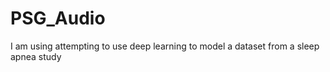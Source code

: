 # PSG_Audio
I am using attempting to use deep learning to model a dataset from a sleep apnea study 
